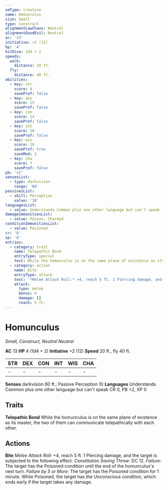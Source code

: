 ```yaml
---
smType: creature
name: Homunculus
size: Small
type: Construct
alignmentLawChaos: Neutral
alignmentGoodEvil: Neutral
ac: '13'
initiative: +2 (12)
hp: '4'
hitDice: 1d4 + 2
speeds:
  walk:
    distance: 20 ft.
  fly:
    distance: 40 ft.
abilities:
  - key: str
    score: 4
    saveProf: false
  - key: dex
    score: 15
    saveProf: false
  - key: con
    score: 14
    saveProf: false
  - key: int
    score: 10
    saveProf: false
  - key: wis
    score: 10
    saveProf: true
    saveMod: 2
  - key: cha
    score: 7
    saveProf: false
pb: '+2'
sensesList:
  - type: darkvision
    range: '60'
passivesList:
  - skill: Perception
    value: '10'
languagesList:
  - value: Understands Common plus one other language but can't speak
damageImmunitiesList:
  - value: Poison; Charmed
conditionImmunitiesList:
  - value: Poisoned
cr: '0'
xp: '0'
entries:
  - category: trait
    name: Telepathic Bond
    entryType: special
    text: While the homunculus is on the same plane of existence as its master, the two of them can communicate telepathically with each other.
  - category: action
    name: Bite
    entryType: attack
    text: '*Melee Attack Roll:* +4, reach 5 ft. 1 Piercing damage, and the target is subjected to the following effect. *Constitution Saving Throw*: DC 12. *Failure:*  The target has the Poisoned condition until the end of the homunculus''s next turn. *Failure by 5 or More:* The target has the Poisoned condition for 1 minute. While Poisoned, the target has the Unconscious condition, which ends early if the target takes any damage.'
    attack:
      type: melee
      bonus: 4
      damage: []
      reach: 5 ft.
---
```


# Homunculus
*Small, Construct, Neutral Neutral*

**AC** 13
**HP** 4 (1d4 + 2)
**Initiative** +2 (12)
**Speed** 20 ft., fly 40 ft.

| STR | DEX | CON | INT | WIS | CHA |
| --- | --- | --- | --- | --- | --- |
| - | - | - | - | - | - |

**Senses** darkvision 60 ft.; Passive Perception 10
**Languages** Understands Common plus one other language but can't speak
CR 0, PB +2, XP 0

## Traits

**Telepathic Bond**
While the homunculus is on the same plane of existence as its master, the two of them can communicate telepathically with each other.

## Actions

**Bite**
*Melee Attack Roll:* +4, reach 5 ft. 1 Piercing damage, and the target is subjected to the following effect. *Constitution Saving Throw*: DC 12. *Failure:*  The target has the Poisoned condition until the end of the homunculus's next turn. *Failure by 5 or More:* The target has the Poisoned condition for 1 minute. While Poisoned, the target has the Unconscious condition, which ends early if the target takes any damage.
